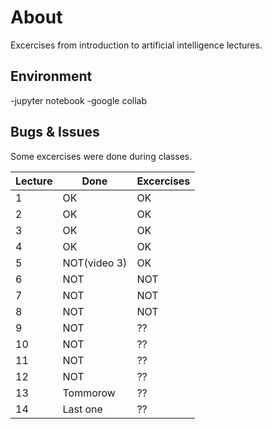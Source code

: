 # About

Excercises from introduction to artificial intelligence  lectures.

## Environment

-jupyter notebook
-google collab

## Bugs & Issues

Some excercises were done during classes.

Lecture      | Done         | Excercises 
------------ | ------------ | ------------ 
1 | OK | OK
2 | OK | OK
3 | OK | OK
4 | OK | OK
5 | NOT(video 3) | OK
6 | NOT | NOT
7 | NOT | NOT
8 | NOT | NOT
9 | NOT | ??
10 | NOT | ??
11 | NOT | ??
12 | NOT | ??
13 | Tommorow | ??
14 | Last one | ??